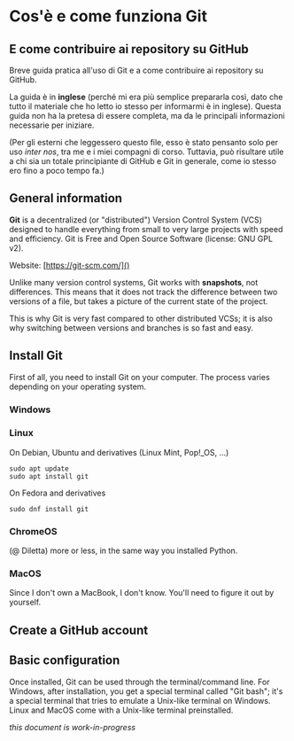# Cos'è e come funziona Git
## E come contribuire ai repository su GitHub

Breve guida pratica all'uso di Git e a come contribuire ai repository su GitHub.

La guida è in **inglese** (perché mi era più semplice prepararla così, dato che tutto il materiale che ho letto io stesso per informarmi è in inglese). Questa guida non ha la pretesa di essere completa, ma da le principali informazioni necessarie per iniziare.

(Per gli esterni che leggessero questo file, esso è stato pensanto solo per uso *inter nos*, tra me e i miei compagni di corso. Tuttavia, può risultare utile a chi sia un totale principiante di GitHub e Git in generale, come io stesso ero fino a poco tempo fa.)

## General information
**Git** is a decentralized (or "distributed") Version Control System (VCS) designed to handle everything from small to very large projects with speed and efficiency.
Git is Free and Open Source Software (license: GNU GPL v2).

Website: [https://git-scm.com/]()

Unlike many version control systems, Git works with **snapshots**, not differences.
This means that it does not track the difference between two versions of a file, but takes a picture of the current state of the project.

This is why Git is very fast compared to other distributed VCSs; it is also why switching between versions and branches is so fast and easy.

## Install Git
First of all, you need to install Git on your computer. The process varies depending on your operating system.

### Windows


### Linux
On Debian, Ubuntu and derivatives (Linux Mint, Pop!_OS, ...)
```
sudo apt update
sudo apt install git
```

On Fedora and derivatives
```
sudo dnf install git
```

### ChromeOS
(@ Diletta) more or less, in the same way you installed Python.

### MacOS
Since I don't own a MacBook, I don't know. You'll need to figure it out by yourself.

## Create a GitHub account


## Basic configuration
Once installed, Git can be used through the terminal/command line. 
For Windows, after installation, you get a special terminal called "Git bash"; it's a special terminal that tries to emulate a Unix-like terminal on Windows.
Linux and MacOS come with a Unix-like terminal preinstalled.

*this document is work-in-progress*
